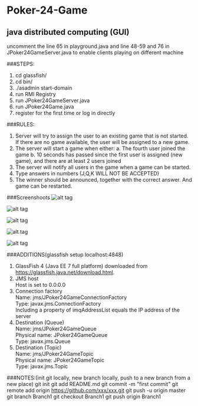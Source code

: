Poker-24-Game
========================================================================
java distributed computing (GUI)
--------------------------------
uncomment the line 65 in playground.java and line 48-59 and 76 in JPoker24GameServer.java to enable clients playing on different machine

###STEPS:
1. cd glassfish/
2. cd bin/
3. ./asadmin start-domain
4. run RMI Registry
5. run JPoker24GameServer.java
6. run JPoker24Game.java
7. register for the first time or log in directly

###RULES:
1. Server will try to assign the user to an existing game that is not started. If there are no game available, the user will be assigned to a new game.
2. The server will start a game when either:
   a. The fourth user joined the game
   b. 10 seconds has passed since the first user is assigned (new game), and there are at least 2 users joined
3. The server will notify all users in the game when a game can be started.
4. Type answers in numbers (J,Q,K WILL NOT BE ACCEPTED)
5. The winner should be announced, together with the correct answer. And game can be restarted.

###Screenshoots
![alt tag](https://github.com/w34ma/Poker-24-Game/blob/game/pics/login.png)

![alt tag](https://github.com/w34ma/Poker-24-Game/blob/game/pics/register.png)

![alt tag](https://github.com/w34ma/Poker-24-Game/blob/game/pics/info.png)

![alt tag](https://github.com/w34ma/Poker-24-Game/blob/game/pics/play.png)

![alt tag](https://github.com/w34ma/Poker-24-Game/blob/game/pics/leadboard.png)

###ADDITIONS(glassfish setup localhost:4848)
1. GlassFish 4 (Java EE 7 full platform) downloaded from</br>
   https://glassfish.java.net/download.html.
2. JMS host</br>
   Host is set to 0.0.0.0
3. Connection factory</br>
   Name: jms/JPoker24GameConnectionFactory</br>
   Type: javax.jms.ConnectionFactory</br>
   Including a property of imqAddressList equals the IP address of the server
4. Destination (Queue)</br>
   Name: jms/JPoker24GameQueue</br>
   Physical name: JPoker24GameQueue</br>
   Type: javax.jms.Queue
5. Destination (Topic)</br>
   Name: jms/JPoker24GameTopic</br>
   Physical name: JPoker24GameTopic</br>
   Type: javax.jms.Topic

###NOTES:(init git locally, new branch locally, push to a new branch from a new place)
git init
git add README.md
git commit -m "first commit"
git remote add origin https://github.com/xxx/xxx.git
git push -u origin master
git branch Branch1
git checkout Branch1
git push origin Branch1



